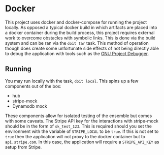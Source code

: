# Docker

This project uses docker and docker-compose for running the project locally.  As opposed a typical docker build in which artifacts are placed into a docker container
during the build process, this project requires external work to overcome obstacles
with symbolic links.  This is done via the build system and can be ran via the `doit tar` task.  This method of operation though does create some unfortunate side effects of not being directly able to debug the application with tools such as the
[GNU Project Debugger](https://www.gnu.org/software/gdb/).

## Running

You may run locally with the task, `doit local`.  This spins up a few components out of the box:

* hub
* stripe-mock
* Dynamodb mock

These components allow for isolated testing of the ensemble but comes with some caveats.  The Stripe API key for the interactions with stripe-mock should be in the
form of `sk_test_123`.  This is required should you set the environment with the variable of `STRIPE_LOCAL` to be `true`.  If this is not set to `true` then the application will not proxy to the docker container but to `api.stripe.com`.  In this case, the application will require a `STRIPE_API_KEY` as setup from Stripe.
